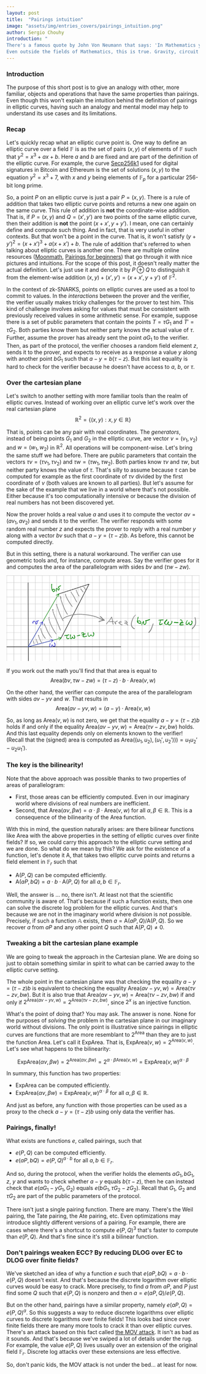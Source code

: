 ```yaml
---
layout: post
title:  "Pairings intuition"
image: "assets/img/entries_covers/pairings_intuition.png"
author: Sergio Chouhy
introduction: "
There's a famous quote by John Von Neumann that says: 'In Mathematics you don't understand things. You just get used to them'. And that's true more often than one would like to admit. It is not uncommon in pure math to find objects defined in intricate ways that are very useful because of their properties.<br></br> 
Even outside the fields of Mathematics, this is true. Gravity, circuit analysis, etc. These are all things that are commonly understood through their properties rather than a deeply intuitive understanding of their underlying mechanisms. Sadly, pairings are no different in that sense. But that doesn't mean we can't try to improve our intuition."
---
```



### Introduction
The purpose of this short post is to give an analogy with other, more familiar, objects and operations that have the same properties than pairings. Even though this won't explain the intuition behind the definition of pairings in elliptic curves, having such an analogy and mental model may help to understand its use cases and its limitations.

### Recap
Let's quickly recap what an elliptic curve point is. One way to define an elliptic curve over a field $\mathbb{F}$ is as the set of pairs $(x,y)$ of elements of $\mathbb{F}$ such that $y^2 = x^3 + ax + b$. Here $a$ and $b$ are fixed and are part of the definition of the elliptic curve. For example, the curve [Secp256k1](https://en.bitcoin.it/wiki/Secp256k1) used for digital signatures in Bitcoin and Ethereum is the set of solutions $(x, y)$ to the equation $y^2 = x^3 + 7$, with $x$ and $y$ being elements of $\mathbb{F}_p$ for a particular 256-bit long prime.

So, a point $P$ on an elliptic curve is just a pair $P = (x,y)$. There is a rule of addition that takes two elliptic curve points and returns a new one again on the same curve. This rule of addition is **not** the coordinate-wise addition. That is, if $P=(x,y)$ and $Q=(x', y')$ are two points of the same elliptic curve, then their addition is **not** the point $(x+x', y+y')$. I mean, one can certainly define and compute such thing. And in fact, that is very useful in other contexts. But that won't be a point in the curve. That is, it won't satisfy $(y+y')^2 = (x+x')^3 + a(x+x') + b$. The rule of addition that's referred to when talking about elliptic curves is another one. There are multiple online resources ([Moonmath](https://leastauthority.com/community-matters/moonmath-manual/), [Pairings for beginners](https://static1.squarespace.com/static/5fdbb09f31d71c1227082339/t/5ff394720493bd28278889c6/1609798774687/PairingsForBeginners.pdf)) that go through it with nice pictures and intuitions. For the scope of this post, it doesn't really matter the actual definition. Let's just use it and denote it by $P \oplus Q$ to distinguish it from the element-wise addition $(x, y) + (x', y') = (x+x', y+y')$ of $\mathbb{F}^2$.

In the context of zk-SNARKS, points on elliptic curves are used as a tool to commit to values. In the *interactions* between the prover and the verifier, the verifier usually makes tricky challenges for the prover to test him. This kind of challenge involves asking for values that must be consistent with previously received values in some arithmetic sense. For example, suppose there is a set of public parameters that contain the points $T = \tau G_1$ and $T' = \tau G_2$. Both parties know them but neither party knows the actual value of $\tau$. Further, assume the prover has already sent the point $aG_1$ to the verifier. Then, as part of the protocol, the verifier chooses a random field element $z$, sends it to the prover, and expects to receive as a response a value $y$ along with another point $bG_1$ such that $a - y = b (\tau - z)$. But this last equality is hard to check for the verifier because he doesn't have access to $a$, $b$, or $\tau$. 

### Over the cartesian plane
Let's switch to another setting with more familiar tools than the realm of elliptic curves. Instead of working over an elliptic curve let's work over the real cartesian plane $$\mathbb{R}^2 = \{(x,y): x, y \in \mathbb{R}\}$$

That is, points can be any pair with real coordinates. The *generators*, instead of being points $G_1$ and $G_2$ in the elliptic curve, are vector $v=(v_1, v_2)$ and $w=(w_1, w_2)$ in $\mathbb{R}^2$. All operations will be component-wise. Let's bring the same stuff we had before. There are public parameters that contain the vectors $\tau v = (\tau v_1, \tau v_2)$ and $\tau w = (\tau w_1, \tau w_2)$. Both parties know $\tau v$ and $\tau w$, but neither party knows the value of $\tau$. That's silly to assume because $\tau$ can be computed for example as the first coordinate of $\tau v$ divided by the first coordinate of $v$ (both values are known to all parties). But let's assume for the sake of the example that we live in a world where that's not possible. Either because it's too computationally intensive or because the division of real numbers has not been discovered yet.

Now the prover holds a real value $a$ and uses it to compute the vector $av = (av_1, av_2)$ and sends it to the verifier. The verifier responds with some random real number $z$ and expects the prover to reply with a real number $y$ along with a vector $bv$ such that $a - y = (\tau - z) b$. As before, this cannot be computed directly.

But in this setting, there is a natural workaround. The verifier can use geometric tools and, for instance, compute areas. Say the verifier goes for it and computes the area of the parallelogram with sides $bv$ and $(\tau w - z w)$.

![Screenshot from 2024-03-21 14-46-33](/assets/img/area_drawing.png)

If you work out the math you'll find that that area is equal to $$\text{Area}(bv, \tau w - zw) = (\tau - z)\cdot b\cdot \text{Area}(v, w)$$

On the other hand, the verifier can compute the area of the parallelogram
 with sides $av - yv$ and $w$. That results in 
$$\text{Area}(av - yv, w) = (a-y)\cdot\text{Area}(v,w)$$

So, as long as $\text{Area}(v, w)$ is not zero, we get that the equality $a - y = (\tau - z) b$ holds if and only if the equality $\text{Area}(av - yv, w) = \text{Area}(\tau v - zv, bw)$ holds. And this last equality depends only on elements known to the verifier! (Recall that the (signed) area is computed as $\text{Area}((u_1, u_2), (u_1', u_2'))) = u_1u_2' - u_2u_1'$).

### The key is the bilinearity!
Note that the above approach was possible thanks to two properties of areas of parallelogram:
- First, those areas can be efficiently computed. Even in our imaginary world where divisions of real numbers are inefficient.
- Second, that $\text{Area}(\alpha v, \beta w) = \alpha\cdot\beta\cdot\text{Area}(v, w)$ for all $\alpha, \beta \in \mathbb{R}$. This is a consequence of the bilinearity of the $\text{Area}$ function. 

With this in mind, the question naturally arises: are there bilinear functions like $\text{Area}$ with the above properties in the setting of elliptic curves over finite fields? If so, we could carry this approach to the elliptic curve setting and we are done. So what do we mean by this? We ask for the existence of a function, let's denote it $\text{A}$, that takes two elliptic curve points and returns a field element in $\mathbb{F}_r$ such that
- $\text{A}(P, Q)$ can be computed efficiently.
- $\text{A}(a P, b Q) = a \cdot b \cdot \text{A}(P, Q)$ for all $a, b \in \mathbb{F}_r$.

Well, the answer is ... no, there isn't. At least not that the scientific community is aware of. That's because if such a function exists, then one can solve the discrete log problem for the elliptic curves. And that's because we are not in the imaginary world where division is not possible. Precisely, if such a function $\mathbb{A}$ exists, then $a = \text{A}(a P, Q) / \text{A}(P, Q)$. So we recover $a$ from $aP$ and any other point $Q$ such that $\text{A}(P, Q) \neq 0$.

### Tweaking a bit the cartesian plane example
We are going to tweak the approach in the Cartesian plane. We are doing so just to obtain something similar in spirit to what can be carried away to the elliptic curve setting.

The whole point in the cartesian plane was that checking the equality $a - y = (\tau - z) b$ is equivalent to checking the equality $\text{Area}(av - yv, w) = \text{Area}(\tau v - zv, bw)$. But it is also true that $\text{Area}(av - yv, w) = \text{Area}(\tau v - zv, bw)$ if and only if $2^{\text{Area}(av - yv, w)} = 2^{\text{Area}(\tau v - zv, bw)}$, since $2^x$ is an injective function.

What's the point of doing that? You may ask. The answer is none. None for the purposes of *solving* the problem in the cartesian plane in our imaginary world without divisions. The only point is illustrative since pairings in elliptic curves are functions that are more resemblant to $2^{\text{Area}}$ than they are to just the function $\text{Area}$. Let's call it $\text{ExpArea}$. That is, $\text{ExpArea}(v,w) = 2^{\text{Area}(v,w)}$. Let's see what happens to the bilinearity:

$$\text{ExpArea}(\alpha v, \beta w) = 2^{\text{Area}(\alpha v, \beta w)} = 2^{\alpha \cdot \beta \text{Area}(v, w)} = \text{ExpArea}(v,w)^{\alpha \cdot \beta}$$

In summary, this function has two properties:
- $\text{ExpArea}$ can be computed efficiently.
- $\text{ExpArea}(\alpha v, \beta w) = \text{ExpArea}(v,w)^{\alpha \cdot \beta}$ for all $\alpha, \beta \in \mathbb{R}$.

And just as before, any function with those properties can be used as a proxy to the check $a - y = (\tau - z) b$ using only data the verifier has.

### Pairings, finally!
What exists are functions $e$, called pairings, such that
- $e(P, Q)$ can be computed efficiently.
- $e(a P, b Q) = e(P, Q)^{a\cdot b}$ for all $a, b \in \mathbb{F}_r$.

And so, during the protocol, when the verifier holds the elements $aG_1, bG_1$, $z$, $y$ and wants to check whether $a - y$ equals $b(\tau - z)$, then he can instead check that $e(aG_1 - yG_1, G_2)$ equals $e(bG_1, \tau G_2 - zG_2)$. Recall that $G_1$, $G_2$ and $\tau G_2$ are part of the public parameters of the protocol.

There isn't just a single pairing function. There are many. There's the Weil pairing, the Tate pairing, the Ate pairing, etc. Even optimizations may introduce slightly different versions of a pairing. For example, there are cases where there's a shortcut to compute $e(P, Q)^3$ that's faster to compute than $e(P, Q)$. And that's fine since it's still a bilinear function.

### Don't pairings weaken ECC? By reducing DLOG over EC to DLOG over finite fields?
We've sketched an idea of why a function $e$ such that $e(aP, bQ) = a\cdot b\cdot e(P, Q)$ doesn't exist. And that's because the discrete logarithm over elliptic curves would be easy to crack. More precisely, to find $a$ from $aP$, and $P$ just find some $Q$ such that $e(P, Q)$ is nonzero and then $a = e(aP, Q) / e(P, Q)$.

But on the other hand, pairings have a similar property, namely $e(aP, Q) = e(P, Q)^a$. So this suggests a way to reduce discrete logarithms over elliptic curves to discrete logarithms over finite fields! This looks bad since over finite fields there are many more tools to crack it than over elliptic curves. There's an attack based on this fact called [the MOV attack](https://crypto.stanford.edu/pbc/notes/elliptic/movattack.html).
It isn't as bad as it sounds. And that's because we've swiped a lot of details under the rug. For example, the value $e(P, Q)$ lives usually over an extension of the original field $\mathbb{F}_r$. Discrete log attacks over these extensions are less effective.

So, don't panic kids, the MOV attack is not under the bed... at least for now.
